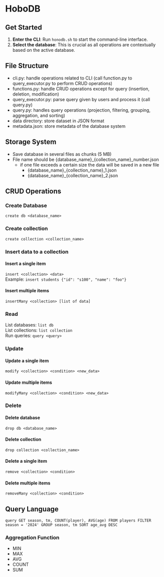 # HoboDB

## Get Started
1. **Enter the CLI**: Run `honodb.sh` to start the command-line interface.
2. **Select the database**: This is crucial as all operations are contextually based on the active database.

## File Structure
- cli.py: handle operations related to CLI (call function.py to query_executor.py to perform CRUD operations)
- functions.py: handle CRUD operations except for query (insertion, deletion, modification)
- query_executor.py: parse query given by users and process it (call query.py)
- query.py: handles query operations (projection, filtering, grouping, aggregation, and sorting)
- data directory: store dataset in JSON format
- metadata.json: store metadata of the database system

## Storage System
- Save database in several files as chunks (5 MB)
- File name should be {database_name}_{collection_name}_number.json
  - if one file exceeds a certain size the data will be saved in a new file
    - {database_name}_{collection_name}_1.json
    - {database_name}_{collection_name}_2.json

## CRUD Operations
### Create Database
``create db <database_name>``
### Create collection
``create collection <collection_name>``

### Insert data to a collection
#### Insert a single item  
``insert <collection> <data>``  
Example: ``insert students {"id": "s100", "name": "foo"}``

#### Insert multiple items
``insertMany <collection> [list of data]`` 

### Read
List databases: ``list db``  
List collections: ``list collection``  
Run queries: ``query <query>``

### Update
#### Update a single item
``modify <collection> <condition> <new_data>``

#### Update multiple items
``modifyMany <collection> <condition> <new_data>``

### Delete
#### Delete database
``drop db <database_name>``
#### Delete collection
``drop collection <collection_name>``

#### Delete a single item
``remove <collection> <condition> ``

#### Delete multiple items
``removeMany <collection> <condition>``

## Query Language
``query GET season, tm, COUNT(player), AVG(age) FROM players FILTER season = '2024' GROUP season, tm SORT age_avg DESC``

### Aggregation Function
- MIN
- MAX
- AVG
- COUNT
- SUM






